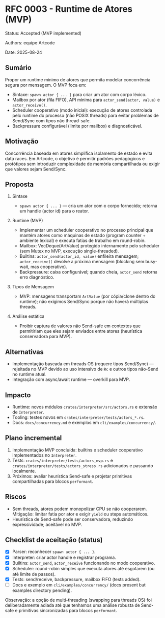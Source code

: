 <!-- RFC: Runtime de Atores (MVP) -->
# RFC 0003 - Runtime de Atores (MVP)

Status: Accepted (MVP implemented)

Authors: equipe Artcode

Date: 2025-08-24

## Sumário

Propor um runtime mínimo de atores que permita modelar concorrência segura por mensagem. O MVP foca em:

- Sintaxe: `spawn actor { ... }` para criar um ator com corpo léxico.
- Mailbox por ator (fila FIFO), API mínima para `actor_send(actor, value)` e `actor_receive()`.
- Scheduler cooperativo (modo inicial): execução de atores controlada pelo runtime do processo (não POSIX threads) para evitar problemas de Send/Sync com tipos não thread-safe.
- Backpressure configurável (limite por mailbox) e diagnosticável.

## Motivação

Concorrência baseada em atores simplifica isolamento de estado e evita data races. Em Artcode, o objetivo é permitir padrões pedagógicos e protótipos sem introduzir complexidade de memória compartilhada ou exigir que valores sejam Send/Sync.

## Proposta

1. Sintaxe

   - `spawn actor { ... }` — cria um ator com o corpo fornecido; retorna um handle (actor id) para o reator.

2. Runtime (MVP)

   - Implementar um scheduler cooperativo no processo principal que mantém atores como máquinas de estado (program counter + ambiente lexical) e executa fatias de trabalho em round-robin.
   - Mailbox: VecDeque(ArtValue) protegido internamente pelo scheduler (sem Mutex no MVP, execução single-threaded).
   - Builtins: `actor_send(actor_id, value)` enfileira mensagem; `actor_receive()` devolve a próxima mensagem (blocking sem busy-wait, mas cooperativo).
   - Backpressure: caixa configurável; quando cheia, `actor_send` retorna erro diagnóstico.

3. Tipos de Mensagem

   - MVP: mensagens transportam `ArtValue` (por cópia/clone dentro do runtime); não exigimos Send/Sync porque não haverá múltiplas threads.

4. Análise estática

   - Proibir captura de valores não Send-safe em contextos que permitiriam que eles sejam enviados entre atores (heurística conservadora para MVP).

## Alternativas

- Implementação baseada em threads OS (requere tipos Send/Sync) — rejeitada no MVP devido ao uso intensivo de `Rc` e outros tipos não-Send no runtime atual.
- Integração com async/await runtime — overkill para MVP.

## Impacto

- Runtime: novos módulos `crates/interpreter/src/actors.rs` e extensão de `Interpreter`.
- Tooling: testes novos em `crates/interpreter/tests/actors_*.rs`.
- Docs: `docs/concurrency.md` e exemplos em `cli/examples/concurrency/`.

## Plano incremental

1. Implementação MVP concluída: builtins e scheduler cooperativo implementados no `Interpreter`.
2. Tests: `crates/interpreter/tests/actors_mvp.rs` e `crates/interpreter/tests/actors_stress.rs` adicionados e passando localmente.
3. Próximos: avaliar heurística Send-safe e projetar primitivas compartilhadas para blocos `performant`.

## Riscos

- Sem threads, atores podem monopolizar CPU se não cooperarem. Mitigação: limitar fatia por ator e exigir `yield` ou steps automáticos.
- Heurística de Send-safe pode ser conservadora, reduzindo expressividade; aceitável no MVP.

## Checklist de aceitação (status)

- [x] Parser: reconhecer `spawn actor { ... }`.
- [x] Interpreter: criar actor handle e registrar programa.
- [x] Builtins: `actor_send`, `actor_receive` funcionando no modo cooperativo.
- [x] Scheduler: round-robin simples que executa atores até esgotarem (ou até limite de passos).
- [x] Tests: send/receive, backpressure, mailbox FIFO (tests added).
- [ ] Docs e exemplo em `cli/examples/concurrency/` (docs present but examples directory pending).

Observação: a opção de multi-threading (swapping para threads OS) foi deliberadamente adiada até que tenhamos uma análise robusta de Send-safe e primitivas sincronizadas para blocos `performant`.
